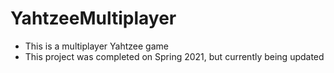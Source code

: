# YahtzeeMultiplayer

- This is a multiplayer Yahtzee game
- This project was completed on Spring 2021, but currently being updated
